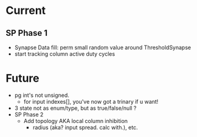 # Current

## SP Phase 1

* Synapse Data fill: perm small random value around ThresholdSynapse
* start tracking column active duty cycles


# Future

* pg int's not unsigned.  
  * for input indexes[], you've now got a trinary if u want!
* 3 state not as enum/type, but as true/false/null ?
* SP Phase 2
  * Add topology AKA local column inhibition 
    * radius (aka? input spread. calc with.), etc.

